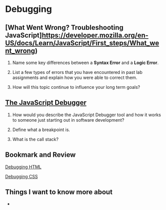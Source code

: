 # Debugging

## [What Went Wrong? Troubleshooting JavaScript]https://developer.mozilla.org/en-US/docs/Learn/JavaScript/First_steps/What_went_wrong)

1. Name some key differences between a **Syntax Error** and a **Logic Error**.

2. List a few types of errors that you have encountered in past lab assignments and explain how you were able to correct them.

3. How will this topic continue to influence your long term goals?

## [The JavaScript Debugger](https://developer.mozilla.org/en-US/docs/Learn/Common_questions/What_are_browser_developer_tools#the_javascript_debugger)

1. How would you describe the JavaScript Debugger tool and how it works to someone just starting out in software development?

2. Define what a breakpoint is.

3. What is the call stack?

## Bookmark and Review

[Debugging HTML](https://developer.mozilla.org/en-US/docs/Learn/HTML/Introduction_to_HTML/Debugging_HTML)

[Debugging CSS](https://developer.mozilla.org/en-US/docs/Learn/CSS/Building_blocks/Debugging_CSS)

## Things I want to know more about

- 
